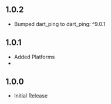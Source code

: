 ## 1.0.2

* Bumped dart_ping to dart_ping: ^9.0.1

## 1.0.1

* Added Platforms
* 
## 1.0.0

* Initial Release